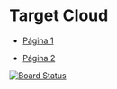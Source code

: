# Target Cloud

- [Página 1](/TC/doc/pag1.md)

- [Página 2](/TC/doc/pag2.md)


[![Board Status](https://dev.azure.com/LiderIT-BC/b99103d2-e9d1-45d7-8015-e908258ae739/c3600059-b2d9-4eda-a1a4-eccdd2ef9508/_apis/work/boardbadge/d2dd2001-03cd-4b3f-9bc0-9c5896dc76cb?columnOptions=1)](https://dev.azure.com/LiderIT-BC/b99103d2-e9d1-45d7-8015-e908258ae739/_boards/board/t/c3600059-b2d9-4eda-a1a4-eccdd2ef9508/Microsoft.RequirementCategory/)
